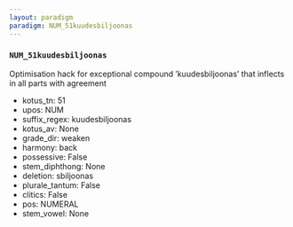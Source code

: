 ```yaml
---
layout: paradigm
paradigm: NUM_51kuudesbiljoonas
---
```

### ` NUM_51kuudesbiljoonas `

Optimisation hack for exceptional compound ’kuudesbiljoonas’ that inflects in all parts with agreement
* kotus_tn: 51
* upos: NUM
* suffix_regex: kuudesbiljoonas
* kotus_av: None
* grade_dir: weaken
* harmony: back
* possessive: False
* stem_diphthong: None
* deletion: sbiljoonas
* plurale_tantum: False
* clitics: False
* pos: NUMERAL
* stem_vowel: None
